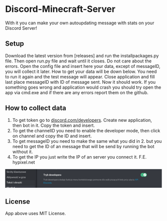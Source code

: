# Discord-Minecraft-Server
With it you can make your own autoupdating message with stats on your Discord Server!
## Setup
Download the latest version from [releases] and run the installpackages.py file. Then open run.py file and wait until it closes. Do not care about the errors. Open the config file and insert here your data, except of messageID, you will collect it later. How to get your data will be down below. You need to run it again and the test message will appear. Close application and fill last place messageID with ID of message sent. Now it should work. If you something goes wrong and application would crash you should try open the app via cmd.exe and if there are any errors report them on the github.



## How to collect data

1. To get token go to [discord.com/developers](https://discord.com/developers/applications). Create new application, then bot in it. Copy the token and insert.
2. To get the channelID you need to enable the developer mode, then click on channel and copy the ID and insert.
3. To get messageID you need to make the same what you did in 2. but you need to get the ID of an message that will be send by running the bot without it.
4. To get the IP you just write the IP of an server you connect it. F.E. hypixel.net
<p align="center"> <img src="DeveloperMode.PNG"> </p>

## License
App above uses MIT License.
